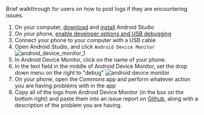 Brief walkthrough for users on how to post logs if they are encountering issues.

1. On your computer, [download](https://developer.android.com/studio/) and [install](https://developer.android.com/studio/install) Android Studio
2. On your phone, [enable developer options and USB debugging](https://developer.android.com/studio/debug/dev-options#enable)
3. Connect your phone to your computer with a USB cable
4. Open Android Studio, and click `Android Device Monitor`
![android_device_monitor_1](https://user-images.githubusercontent.com/3611199/27092050-6bba06c2-50a5-11e7-9123-909d6fdc52ac.png)
5. In Android Device Monitor, click on the name of your phone.
6. In the text field in the middle of Android Device Monitor, set the drop down menu on the right to "debug"
![android device monitor](https://user-images.githubusercontent.com/3611199/27092086-8dbc3c86-50a5-11e7-9b1e-91f1f675ec72.png)
7. On your phone, open the Commons app and perform whatever action you are having problems with in the app
9. Copy all of the logs from Android Device Monitor (in the box on the bottom right) and paste them into an issue report on [Github](https://github.com/commons-app/apps-android-commons/issues/new), along with a description of the problem you are having.